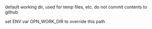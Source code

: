 default working dir, used for temp files, etc.
do not commit contents to github

set ENV var GPN_WORK_DIR to override this path